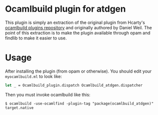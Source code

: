 # Ocamlbuild plugin for atdgen

This plugin is simply an extraction of the original plugin from Hcarty's
[ocamlbuild plugins repository](https://github.com/hcarty/ocamlbuild-plugins/) and originally
authored by Daniel Weil. The point of this extraction is to make the plugin
available through opam and findlib to make it easier to use.

# Usage

After installing the plugin (from opam or otherwise). You should edit your
`myocamlbuild.ml` to look like:

```ocaml
let _ = Ocamlbuild_plugin.dispatch Ocamlbuild_atdgen.dispatcher
```

Then you must invoke ocamlbuild like this:

```
$ ocamlbuild -use-ocamlfind -plugin-tag "package(ocamlbuild_atdgen)" target.native
```
